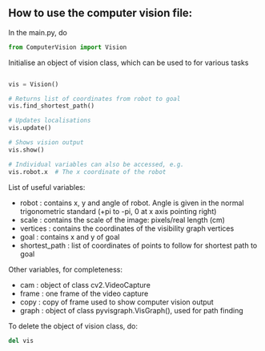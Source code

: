 ## How to use the computer vision file:

In the main.py, do
```python
from ComputerVision import Vision
```

Initialise an object of vision class, which can be used to for various tasks
```python

vis = Vision()

# Returns list of coordinates from robot to goal
vis.find_shortest_path()

# Updates localisations
vis.update()

# Shows vision output
vis.show()

# Individual variables can also be accessed, e.g.
vis.robot.x  # The x coordinate of the robot
```

List of useful variables:
- robot : contains x, y and angle of robot. Angle is given in the normal
  trigonometric standard (+pi to -pi, 0 at x axis pointing right)
- scale : contains the scale of the image: pixels/real length (cm)
- vertices : contains the coordinates of the visibility graph vertices
- goal : contains x and y of goal
- shortest_path : list of coordinates of points to follow for shortest path 
  to goal

Other variables, for completeness:
- cam : object of class cv2.VideoCapture
- frame : one frame of the video capture
- copy : copy of frame used to show computer vision output
- graph : object of class pyvisgraph.VisGraph(), used for path finding

To delete the object of vision class, do:
```python
del vis
```

